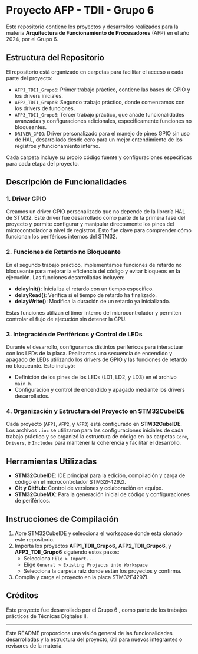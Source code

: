 # Proyecto AFP - TDII - Grupo 6

Este repositorio contiene los proyectos y desarrollos realizados para la materia **Arquitectura de Funcionamiento de Procesadores** (AFP) en el año 2024, por el Grupo 6.

## Estructura del Repositorio

El repositorio está organizado en carpetas para facilitar el acceso a cada parte del proyecto:

- `AFP1_TDII_Grupo6`: Primer trabajo práctico, contiene las bases de GPIO y los drivers iniciales.
- `AFP2_TDII_Grupo6`: Segundo trabajo práctico, donde comenzamos con los drivers de funciones.
- `AFP3_TDII_Grupo6`: Tercer trabajo práctico, que añade funcionalidades avanzadas y configuraciones adicionales, especificamente funciones no bloqueantes.
- `DRIVER_GPIO`: Driver personalizado para el manejo de pines GPIO sin uso de HAL, desarrollado desde cero para un mejor entendimiento de los registros y funcionamiento interno.

Cada carpeta incluye su propio código fuente y configuraciones específicas para cada etapa del proyecto.

## Descripción de Funcionalidades

### 1. Driver GPIO
Creamos un driver GPIO personalizado que no depende de la librería HAL de STM32. Este driver fue desarrollado como parte de la primera fase del proyecto y permite configurar y manipular directamente los pines del microcontrolador a nivel de registros. Esto fue clave para comprender cómo funcionan los periféricos internos del STM32.

### 2. Funciones de Retardo no Bloqueante
En el segundo trabajo práctico, implementamos funciones de retardo no bloqueante para mejorar la eficiencia del código y evitar bloqueos en la ejecución. Las funciones desarrolladas incluyen:

- **delayInit()**: Inicializa el retardo con un tiempo específico.
- **delayRead()**: Verifica si el tiempo de retardo ha finalizado.
- **delayWrite()**: Modifica la duración de un retardo ya inicializado.

Estas funciones utilizan el timer interno del microcontrolador y permiten controlar el flujo de ejecución sin detener la CPU.

### 3. Integración de Periféricos y Control de LEDs
Durante el desarrollo, configuramos distintos periféricos para interactuar con los LEDs de la placa. Realizamos una secuencia de encendido y apagado de LEDs utilizando los drivers de GPIO y las funciones de retardo no bloqueante. Esto incluyó:

- Definición de los pines de los LEDs (LD1, LD2, y LD3) en el archivo `main.h`.
- Configuración y control de encendido y apagado mediante los drivers desarrollados.

### 4. Organización y Estructura del Proyecto en STM32CubeIDE
Cada proyecto (`AFP1`, `AFP2`, y `AFP3`) está configurado en **STM32CubeIDE**. Los archivos `.ioc` se utilizaron para las configuraciones iniciales de cada trabajo práctico y se organizó la estructura de código en las carpetas `Core`, `Drivers`, e `Includes` para mantener la coherencia y facilitar el desarrollo.

## Herramientas Utilizadas

- **STM32CubeIDE**: IDE principal para la edición, compilación y carga de código en el microcontrolador STM32F429ZI.
- **Git y GitHub**: Control de versiones y colaboración en equipo.
- **STM32CubeMX**: Para la generación inicial de código y configuraciones de periféricos.

## Instrucciones de Compilación

1. Abre STM32CubeIDE y selecciona el workspace donde está clonado este repositorio.
2. Importa los proyectos **AFP1_TDII_Grupo6**, **AFP2_TDII_Grupo6**, y **AFP3_TDII_Grupo6** siguiendo estos pasos:
   - Selecciona `File > Import...`
   - Elige `General > Existing Projects into Workspace`
   - Selecciona la carpeta raíz donde están los proyectos y confirma.
3. Compila y carga el proyecto en la placa STM32F429ZI.

## Créditos

Este proyecto fue desarrollado por el Grupo 6 , como parte de los trabajos prácticos de Técnicas Digitales II.

---

Este README proporciona una visión general de las funcionalidades desarrolladas y la estructura del proyecto, útil para nuevos integrantes o revisores de la materia.
